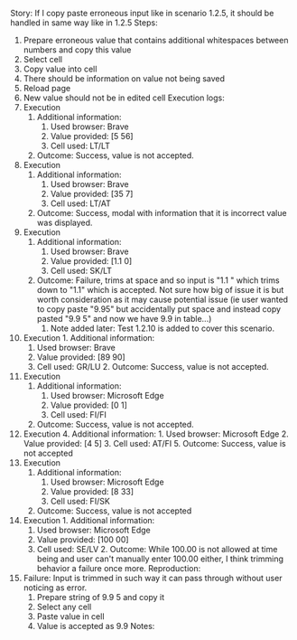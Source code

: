 Story:
If I copy paste erroneous input like in scenario 1.2.5, it should be handled in same way like in 1.2.5
Steps:
1. Prepare erroneous value  that contains additional whitespaces between numbers and copy this value
2. Select cell
3. Copy value into cell
4. There should be information on value not being saved
5. Reload page
6. New value should not be in edited cell
Execution logs:
1. Execution
	1. Additional information:
		1. Used browser: Brave
		2. Value provided: [5 56]
		3. Cell used: LT/LT
	2. Outcome: Success, value is not accepted.
2.  Execution
	1. Additional information:
		1. Used browser: Brave
		2. Value provided: [35 7]
		3. Cell used: LT/AT
	2. Outcome: Success, modal with information that it is incorrect value was displayed.
3.  Execution
	1. Additional information:
		1. Used browser: Brave
		2. Value provided: [1.1 0]
		3. Cell used: SK/LT
	2. Outcome: Failure, trims at space and so input is "1.1 " which trims down to "1.1" which is accepted. Not sure how big of issue it is but worth consideration as it may cause potential issue (ie user wanted to copy paste "9.95" but accidentally put space and instead copy pasted "9.9 5" and now we have 9.9 in table...)
		1. Note added later: Test 1.2.10 is added to cover this scenario.
4.   Execution
	1. Additional information:
		1. Used browser: Brave
		2. Value provided: [89 90]
		3. Cell used: GR/LU
	2. Outcome: Success, value is not accepted.
5. Execution
	1. Additional information:
		1. Used browser: Microsoft Edge
		2. Value provided: [0 1]
		3. Cell used: FI/FI
	2. Outcome: Success, value is not accepted.
6. Execution
	4. Additional information:
		1. Used browser: Microsoft Edge
		2. Value provided: [4 5]
		3. Cell used: AT/FI
	5. Outcome: Success, value is not accepted
7.  Execution
	1. Additional information:
		1. Used browser: Microsoft Edge
		2. Value provided: [8 33]
		3. Cell used: FI/SK
	2. Outcome: Success, value is not accepted
8.   Execution
	1. Additional information:
		1. Used browser: Microsoft Edge
		2. Value provided: [100 00]
		3. Cell used: SE/LV
	2. Outcome: While 100.00 is not allowed at time being and user can't manually enter 100.00 either, I think trimming behavior a failure once more.
Reproduction:
1.  Failure: Input is trimmed in such way it can pass through without user noticing as error.
	1. Prepare string of 9.9 5 and copy it
	2. Select any cell
	3. Paste value in cell
	4. Value is accepted as 9.9
Notes: